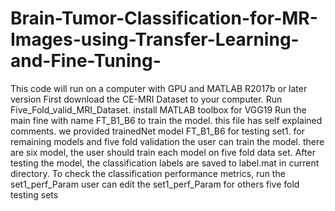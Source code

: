 # Brain-Tumor-Classification-for-MR-Images-using-Transfer-Learning-and-Fine-Tuning-
This code will run on a computer with GPU and MATLAB R2017b or later version
First download the CE-MRI Dataset to your computer.
Run Five_Fold_valid_MRI_Dataset.
install MATLAB toolbox for VGG19
Run the main fine with name FT_B1_B6 to train the model. this file has self explained comments.
we provided trainedNet  model FT_B1_B6 for testing set1. for remaining models and five fold validation the user can train the model.
there are six model, the user should train each model on five fold data set.
After testing the model, the classification labels are saved to label.mat in current directory.
To check the classification performance metrics, run the set1_perf_Param
user can edit the set1_perf_Param for others five fold testing sets
